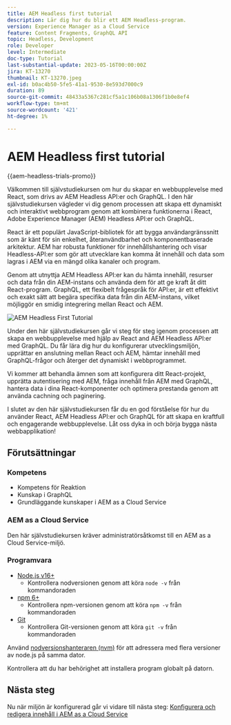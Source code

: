 ```yaml
---
title: AEM Headless first tutorial
description: Lär dig hur du blir ett AEM Headless-program.
version: Experience Manager as a Cloud Service
feature: Content Fragments, GraphQL API
topic: Headless, Development
role: Developer
level: Intermediate
doc-type: Tutorial
last-substantial-update: 2023-05-16T00:00:00Z
jira: KT-13270
thumbnail: KT-13270.jpeg
exl-id: b0ac4b50-5fe5-41a1-9530-8e593d7000c9
duration: 89
source-git-commit: 48433a5367c281cf5a1c106b08a1306f1b0e8ef4
workflow-type: tm+mt
source-wordcount: '421'
ht-degree: 1%

---
```


# AEM Headless first tutorial

{{aem-headless-trials-promo}}

Välkommen till självstudiekursen om hur du skapar en webbupplevelse med React, som drivs av AEM Headless API:er och GraphQL. I den här självstudiekursen vägleder vi dig genom processen att skapa ett dynamiskt och interaktivt webbprogram genom att kombinera funktionerna i React, Adobe Experience Manager (AEM) Headless API:er och GraphQL.

React är ett populärt JavaScript-bibliotek för att bygga användargränssnitt som är känt för sin enkelhet, återanvändbarhet och komponentbaserade arkitektur. AEM har robusta funktioner för innehållshantering och visar Headless-API:er som gör att utvecklare kan komma åt innehåll och data som lagras i AEM via en mängd olika kanaler och program.

Genom att utnyttja AEM Headless API:er kan du hämta innehåll, resurser och data från din AEM-instans och använda dem för att ge kraft åt ditt React-program. GraphQL, ett flexibelt frågespråk för API:er, är ett effektivt och exakt sätt att begära specifika data från din AEM-instans, vilket möjliggör en smidig integrering mellan React och AEM.

![AEM Headless First Tutorial](./assets/overview/overview.png)

Under den här självstudiekursen går vi steg för steg igenom processen att skapa en webbupplevelse med hjälp av React and AEM Headless API:er med GraphQL. Du får lära dig hur du konfigurerar utvecklingsmiljön, upprättar en anslutning mellan React och AEM, hämtar innehåll med GraphQL-frågor och återger det dynamiskt i webbprogrammet.

Vi kommer att behandla ämnen som att konfigurera ditt React-projekt, upprätta autentisering med AEM, fråga innehåll från AEM med GraphQL, hantera data i dina React-komponenter och optimera prestanda genom att använda cachning och paginering.

I slutet av den här självstudiekursen får du en god förståelse för hur du använder React, AEM Headless API:er och GraphQL för att skapa en kraftfull och engagerande webbupplevelse. Låt oss dyka in och börja bygga nästa webbapplikation!

## Förutsättningar

### Kompetens

+ Kompetens för Reaktion
+ Kunskap i GraphQL
+ Grundläggande kunskaper i AEM as a Cloud Service

### AEM as a Cloud Service

Den här självstudiekursen kräver administratörsåtkomst till en AEM as a Cloud Service-miljö.

### Programvara

+ [Node.js v16+](https://nodejs.org/en/)
   + Kontrollera nodversionen genom att köra `node -v` från kommandoraden
+ [npm 6+](https://www.npmjs.com/)
   + Kontrollera npm-versionen genom att köra `npm -v` från kommandoraden
+ [Git](https://git-scm.com/)
   + Kontrollera Git-versionen genom att köra `git -v` från kommandoraden

Använd [nodversionshanteraren (nvm)](https://github.com/nvm-sh/nvm) för att adressera med flera versioner av node.js på samma dator.

Kontrollera att du har behörighet att installera program globalt på datorn.

## Nästa steg

Nu när miljön är konfigurerad går vi vidare till nästa steg: [Konfigurera och redigera innehåll i AEM as a Cloud Service](./1-content-modeling.md)
